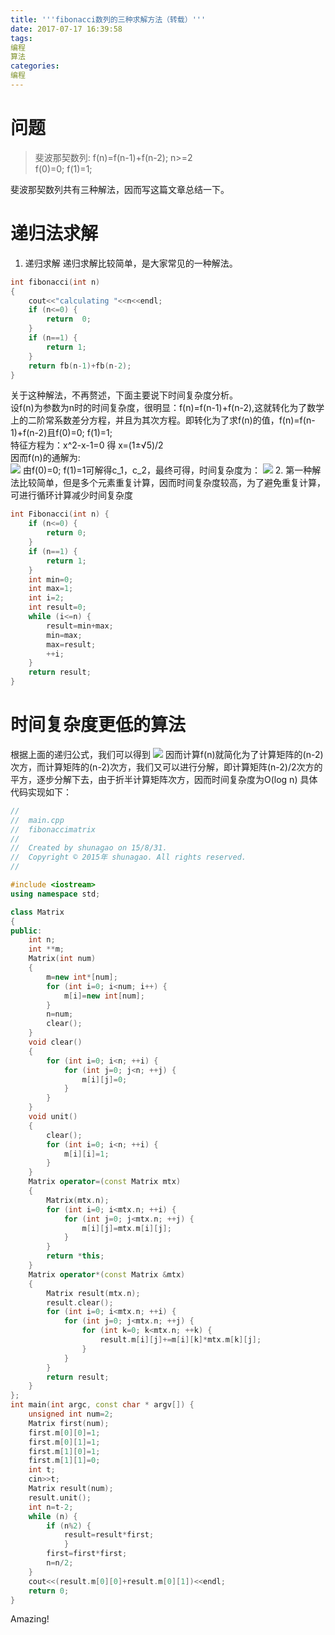 ```yaml
---
title: '''fibonacci数列的三种求解方法（转载）'''
date: 2017-07-17 16:39:58
tags:
编程
算法
categories:
编程
---
```


# 问题
>斐波那契数列: f(n)=f(n-1)+f(n-2); n>=2  
>f(0)=0; f(1)=1;   

斐波那契数列共有三种解法，因而写这篇文章总结一下。 

# 递归法求解
1. 递归求解 
递归求解比较简单，是大家常见的一种解法。
```c++
int fibonacci(int n)
{
    cout<<"calculating "<<n<<endl;
    if (n<=0) {
        return  0;
    }
    if (n==1) {
        return 1;
    }
    return fb(n-1)+fb(n-2);
}
```
关于这种解法，不再赘述，下面主要说下时间复杂度分析。   
设f(n)为参数为n时的时间复杂度，很明显：f(n)=f(n-1)+f(n-2),这就转化为了数学上的二阶常系数差分方程，并且为其次方程。即转化为了求f(n)的值，f(n)=f(n-1)+f(n-2)且f(0)=0; f(1)=1;  
特征方程为：x^2-x-1=0 得 x=(1±√5)/2   
因而f(n)的通解为:   
<img src="https://ypengit.github.io/images/img_0061.png"  style="text-align：center" />
由f(0)=0; f(1)=1可解得c_1，c_2，最终可得，时间复杂度为： 
<img src="https://ypengit.github.io/images/img_0062.jpg"  style="text-align：center" />
2. 第一种解法比较简单，但是多个元素重复计算，因而时间复杂度较高，为了避免重复计算，可进行循环计算减少时间复杂度
```c++
int Fibonacci(int n) {
    if (n<=0) {
        return 0;
    }
    if (n==1) {
        return 1;
    }
    int min=0;
    int max=1;
    int i=2;
    int result=0;
    while (i<=n) {
        result=min+max;
        min=max;
        max=result;
        ++i;
    }
    return result;
}
```
# 时间复杂度更低的算法

根据上面的递归公式，我们可以得到 
<img src="https://ypengit.github.io/images/img_0063.png"  style="text-align：center" />
因而计算f(n)就简化为了计算矩阵的(n-2)次方，而计算矩阵的(n-2)次方，我们又可以进行分解，即计算矩阵(n-2)/2次方的平方，逐步分解下去，由于折半计算矩阵次方，因而时间复杂度为O(log n) 
具体代码实现如下：
```c++
//
//  main.cpp
//  fibonaccimatrix
//
//  Created by shunagao on 15/8/31.
//  Copyright © 2015年 shunagao. All rights reserved.
//

#include <iostream>
using namespace std;

class Matrix
{
public:
    int n;
    int **m;
    Matrix(int num)
    {
        m=new int*[num];
        for (int i=0; i<num; i++) {
            m[i]=new int[num];
        }
        n=num;
        clear();
    }
    void clear()
    {
        for (int i=0; i<n; ++i) {
            for (int j=0; j<n; ++j) {
                m[i][j]=0;
            }
        }
    }
    void unit()
    {
        clear();
        for (int i=0; i<n; ++i) {
            m[i][i]=1;
        }
    }
    Matrix operator=(const Matrix mtx)
    {
        Matrix(mtx.n);
        for (int i=0; i<mtx.n; ++i) {
            for (int j=0; j<mtx.n; ++j) {
                m[i][j]=mtx.m[i][j];
            }
        }
        return *this;
    }
    Matrix operator*(const Matrix &mtx)
    {
        Matrix result(mtx.n);
        result.clear();
        for (int i=0; i<mtx.n; ++i) {
            for (int j=0; j<mtx.n; ++j) {
                for (int k=0; k<mtx.n; ++k) {
                    result.m[i][j]+=m[i][k]*mtx.m[k][j];
                }   
            }
        }
        return result;
    }
};
int main(int argc, const char * argv[]) {
    unsigned int num=2;
    Matrix first(num);
    first.m[0][0]=1;
    first.m[0][1]=1;
    first.m[1][0]=1;
    first.m[1][1]=0;
    int t;
    cin>>t;
    Matrix result(num);
    result.unit();
    int n=t-2;
    while (n) {
        if (n%2) {
            result=result*first;
            }
        first=first*first;
        n=n/2;
    }
    cout<<(result.m[0][0]+result.m[0][1])<<endl;
    return 0;
}
```
Amazing!